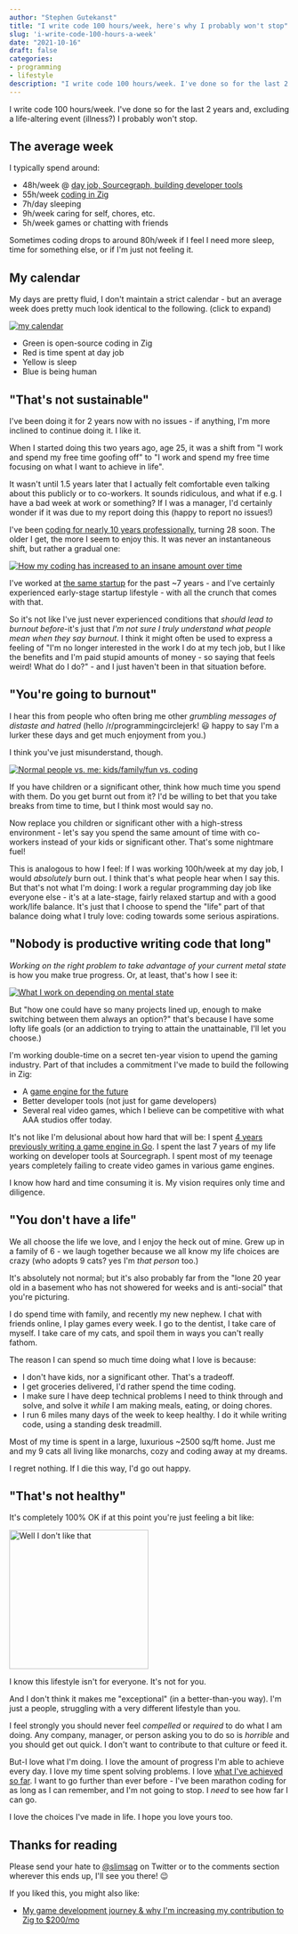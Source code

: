 ```yaml
---
author: "Stephen Gutekanst"
title: "I write code 100 hours/week, here's why I probably won't stop"
slug: 'i-write-code-100-hours-a-week'
date: "2021-10-16"
draft: false
categories:
- programming
- lifestyle
description: "I write code 100 hours/week. I've done so for the last 2 years and, excluding a life-altering event (illness?) I probably won't stop."
---
```


I write code 100 hours/week. I've done so for the last 2 years and, excluding a life-altering event (illness?) I probably won't stop.

## The average week

I typically spend around:

* 48h/week @ [day job, Sourcegraph, building developer tools](https://sourcegraph.com)
* 55h/week [coding in Zig](https://github.com/slimsag)
* 7h/day sleeping
* 9h/week caring for self, chores, etc.
* 5h/week games or chatting with friends

Sometimes coding drops to around 80h/week if I feel I need more sleep, time for something else, or if I'm just not feeling it.

## My calendar

My days are pretty fluid, I don't maintain a strict calendar - but an average week does pretty much look identical to the following. (click to expand)

<a class="imglink" href="https://user-images.githubusercontent.com/3173176/137576033-f7fa007c-db94-4b1c-9d9d-05440da118d7.png"><img alt="my calendar" class="color" src="https://user-images.githubusercontent.com/3173176/137576033-f7fa007c-db94-4b1c-9d9d-05440da118d7.png"></a>

* Green is open-source coding in Zig
* Red is time spent at day job
* Yellow is sleep
* Blue is being human

## "That's not sustainable"

I've been doing it for 2 years now with no issues - if anything, I'm more inclined to continue doing it. I like it.

When I started doing this two years ago, age 25, it was a shift from "I work and spend my free time goofing off" to "I work and spend my free time focusing on what I want to achieve in life".

It wasn't until 1.5 years later that I actually felt comfortable even talking about this publicly or to co-workers. It sounds ridiculous, and what if e.g. I have a bad week at work or something? If I was a manager, I'd certainly wonder if it was due to my report doing this (happy to report no issues!)

I've been [coding for nearly 10 years professionally](http://slimsag.com/), turning 28 soon. The older I get, the more I seem to enjoy this. It was never an instantaneous shift, but rather a gradual one:

<a class="imglink" href="https://user-images.githubusercontent.com/3173176/137580436-e79a7b21-8aca-4b66-9895-808b8ffa2d38.png"><img alt="How my coding has increased to an insane amount over time" class="color" src="https://user-images.githubusercontent.com/3173176/137580436-e79a7b21-8aca-4b66-9895-808b8ffa2d38.png"></a>

I've worked at [the same startup](https://sourcegraph.com) for the past ~7 years - and I've certainly experienced early-stage startup lifestyle - with all the crunch that comes with that.

So it's not like I've just never experienced conditions that _should lead to burnout before_-it's just that _I'm not sure I truly understand what people mean when they say burnout_. I think it might often be used to express a feeling of "I'm no longer interested in the work I do at my tech job, but I like the benefits and I'm paid stupid amounts of money - so saying that feels weird! What do I do?" - and I just haven't been in that situation before.

## "You're going to burnout"

I hear this from people who often bring me other _grumbling messages of distaste and hatred_ (hello /r/programmingcirclejerk! 😃 happy to say I'm a lurker these days and get much enjoyment from you.)

I think you've just misunderstand, though.

<a class="imglink" href="https://user-images.githubusercontent.com/3173176/137581300-987f4272-79f0-444c-a0e3-007474cb1f5b.png"><img alt="Normal people vs. me: kids/family/fun vs. coding" class="color" src="https://user-images.githubusercontent.com/3173176/137581300-987f4272-79f0-444c-a0e3-007474cb1f5b.png"></a>

If you have children or a significant other, think how much time you spend with them. Do you get burnt out from it? I'd be willing to bet that you take breaks from time to time, but I think most would say no.

Now replace you children or significant other with a high-stress environment - let's say you spend the same amount of time with co-workers instead of your kids or significant other. That's some nightmare fuel!

This is analogous to how I feel: If I was working 100h/week at my day job, I would _absolutely_ burn out. I think that's what people hear when I say this. But that's not what I'm doing: I work a regular programming day job like everyone else - it's at a late-stage, fairly relaxed startup and with a good work/life balance. It's just that I choose to spend the "life" part of that balance doing what I truly love: coding towards some serious aspirations.

## "Nobody is productive writing code that long"

_Working on the right problem to take advantage of your current metal state_ is how you make true progress. Or, at least, that's how I see it:

<a class="imglink" href="https://user-images.githubusercontent.com/3173176/137578255-ab0087e7-f552-44e5-987a-4cfdc2caef8f.png"><img alt="What I work on depending on mental state" class="color" src="https://user-images.githubusercontent.com/3173176/137578255-ab0087e7-f552-44e5-987a-4cfdc2caef8f.png"></a>

But "how one could have so many projects lined up, enough to make switching between them always an option?" that's because I have some lofty life goals (or an addiction to trying to attain the unattainable, I'll let you choose.)

I'm working double-time on a secret ten-year vision to upend the gaming industry. Part of that includes a commitment I've made to build the following in Zig:

* A [game engine for the future](https://github.com/hexops/mach)
* Better developer tools (not just for game developers)
* Several real video games, which I believe can be competitive with what AAA studios offer today.

It's not like I'm delusional about how hard that will be: I spent [4 years previously writing a game engine in Go](http://azul3d.org). I spent the last 7 years of my life working on developer tools at Sourcegraph. I spent most of my teenage years completely failing to create video games in various game engines.

I know how hard and time consuming it is. My vision requires only time and diligence.

## "You don't have a life"

We all choose the life we love, and I enjoy the heck out of mine. Grew up in a family of 6 - we laugh together because we all know my life choices are crazy (who adopts 9 cats? yes I'm _that person_ too.)

It's absolutely not normal; but it's also probably far from the "lone 20 year old in a basement who has not showered for weeks and is anti-social" that you're picturing.

I do spend time with family, and recently my new nephew. I chat with friends online, I play games every week. I go to the dentist, I take care of myself. I take care of my cats, and spoil them in ways you can't really fathom.

The reason I can spend so much time doing what I love is because:

* I don't have kids, nor a significant other. That's a tradeoff.
* I get groceries delivered, I'd rather spend the time coding.
* I make sure I have deep technical problems I need to think through and solve, and solve it _while_ I am making meals, eating, or doing chores.
* I run 6 miles many days of the week to keep healthy. I do it while writing code, using a standing desk treadmill.

Most of my time is spent in a large, luxurious ~2500 sq/ft home. Just me and my 9 cats all living like monarchs, cozy and coding away at my dreams.

I regret nothing. If I die this way, I'd go out happy.

## "That's not healthy"

It's completely 100% OK if at this point you're just feeling a bit like:

<a class="imglink" href="https://user-images.githubusercontent.com/3173176/137579019-f8313501-5024-48db-83e6-2abe30c78337.png"><img height="250px" alt="Well I don't like that" class="color" src="https://user-images.githubusercontent.com/3173176/137579019-f8313501-5024-48db-83e6-2abe30c78337.png"></a>

I know this lifestyle isn't for everyone. It's not for you.

And I don't think it makes me "exceptional" (in a better-than-you way). I'm just a people, struggling with a very different lifestyle than you.

I feel strongly you should never feel _compelled_ or _required_ to do what I am doing. Any company, manager, or person asking you to do so is _horrible_ and you should get out quick. I don't want to contribute to that culture or feed it.

But-I love what I'm doing. I love the amount of progress I'm able to achieve every day. I love my time spent solving problems. I love [what I've achieved so far](http://slimsag.com). I want to go further than ever before - I've been marathon coding for as long as I can remember, and I'm not going to stop. I _need_ to see how far I can go.

I love the choices I've made in life. I hope you love yours too.

## Thanks for reading

Please send your hate to [@slimsag](https://twitter.com/slimsag) on Twitter or to the comments section wherever this ends up, I'll see you there! 😉

If you liked this, you might also like:

* [My game development journey & why I'm increasing my contribution to Zig to $200/mo](/2021/increasing-my-contribution-to-zig-to-200-a-month)
